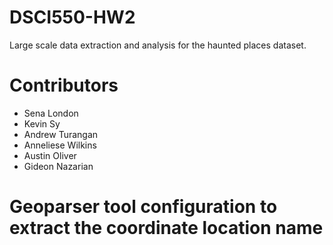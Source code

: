 # DSCI550-HW2
Large scale data extraction and analysis for the haunted places dataset.

# Contributors
- Sena London
- Kevin Sy
- Andrew Turangan
- Anneliese Wilkins
- Austin Oliver
- Gideon Nazarian

# Geoparser tool configuration to extract the coordinate location name
